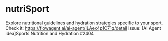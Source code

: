 # nutriSport
Explore nutritional guidelines and hydration strategies specific to your sport.
Check it: https://flowagent.ai/ai-agent/ILAex4p1C71q/detail
Issue: [AI Agent idea]Sports Nutrition and Hydration #2404
